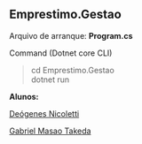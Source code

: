 ## Emprestimo.Gestao

Arquivo de arranque: **Program.cs**

Command (Dotnet core CLI)

> cd Emprestimo.Gestao\
> dotnet run

**Alunos:**

[Deógenes Nicoletti](https://gitlab.com/users/deogenes/projects)

[Gabriel Masao Takeda](https://github.com/T4K3DA)